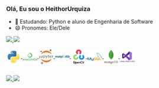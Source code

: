 ### Olá, Eu sou o HeithorUrquiza

- 🌱 Estudando: Python e aluno de Engenharia de Software
- 😄 Pronomes: Ele/Dele

<div>
  <a href="https://github.com/HeithorUrquiza">
  <img height="180em" src="https://github-readme-stats.vercel.app/api?username=HeithorUrquiza&show_icons=true&theme=tokyonight&include_all_commits=true&count_private=true"/>
  <img height="180em" src="https://github-readme-stats.vercel.app/api/top-langs/?username=HeithorUrquiza&layout=compact&langs_count=16&theme=tokyonight"/>
</div>

<div style="display: inline_block"><br>
  <img align="center" alt="Hecthor-Python" height="40" width="40" src="https://raw.githubusercontent.com/devicons/devicon/master/icons/python/python-original.svg"/>
  <img align="center" alt="Hecthor-Java" height="40" width="40" src="https://raw.githubusercontent.com/devicons/devicon/master/icons/anaconda/anaconda-original-wordmark.svg"/>
  <img align="center" alt="Hecthor-Java" height="40" width="40" src="https://raw.githubusercontent.com/devicons/devicon/master/icons/jupyter/jupyter-original-wordmark.svg"/>
  <img align="center" alt="Hecthor-Java" height="40" width="40" src="https://raw.githubusercontent.com/devicons/devicon/master/icons/matplotlib/matplotlib-original-wordmark.svg"/>
  <img align="center" alt="Hecthor-Java" height="40" width="40" src="https://raw.githubusercontent.com/devicons/devicon/master/icons/opencv/opencv-original-wordmark.svg"/>
  <img align="center" alt="Hecthor-Java" height="40" width="40" src="https://raw.githubusercontent.com/devicons/devicon/master/icons/mysql/mysql-original-wordmark.svg"/>
  <img align="center" alt="Hecthor-Java" height="40" width="40" src="https://raw.githubusercontent.com/devicons/devicon/master/icons/mongodb/mongodb-original-wordmark.svg"/>
  <img align="center" alt="Hecthor-Java" height="40" width="40" src="https://raw.githubusercontent.com/devicons/devicon/master/icons/visualstudio/visualstudio-original-wordmark.svg"/>
</div>

##

<div>
  <a href="https://www.linkedin.com/in/hecthor-urquiza-0116a41ba/" target="_blank"> <img src="https://img.shields.io/badge/LinkedIn-0077B5?style=for-the-badge&logo=linkedin&logoColor=white" target="_blank"> </a>
  <a href="contato.hecthorur@gmail.com" target="_blank"> <img src="https://img.shields.io/badge/Gmail-D14836?style=for-the-badge&logo=gmail&logoColor=white" target="_blank"> </a>
</div>
